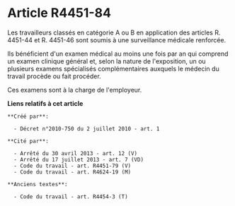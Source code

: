 # Article R4451-84

Les travailleurs classés en catégorie A ou B en application des articles R. 4451-44 et R. 4451-46 sont soumis à une
surveillance médicale renforcée. 

Ils bénéficient d'un examen médical au moins une fois par an qui comprend un examen clinique général et, selon la nature de
l'exposition, un ou plusieurs examens spécialisés complémentaires auxquels le médecin du travail procède ou fait procéder. 

Ces examens sont à la charge de l'employeur.

**Liens relatifs à cet article**

	**Créé par**:

	  - Décret n°2010-750 du 2 juillet 2010 - art. 1

	**Cité par**:

	  - Arrêté du 30 avril 2013 - art. 12 (V)
	  - Arrêté du 17 juillet 2013 - art. 7 (VD)
	  - Code du travail - art. R4451-79 (V)
	  - Code du travail - art. R4624-19 (M)

	**Anciens textes**:

	  - Code du travail - art. R4454-3 (T)
